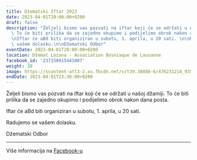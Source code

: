 ```yaml
---
title: Džematski Iftar 2023
date: 2023-04-01T20:00:00+0200
draft: false
description: "Željeli bismo vas pozvati na iftar koji će se održati u našoj džamiji.\
  \ To će biti prilika da se zajedno okupimo i podijelimo obrok nakon dana posta.\n\
  \nIftar će aBd biti organiziran u subotu, 1. aprila, u 20 sati. \n\nRadujemo se\
  \ vašem dolasku.\n\nDžematski Odbor"
eventDate: 2023-04-01T20:00:00+0200
location: Džemat Lozana - Association Bosniaque de Lausanne
facebook_id: '237150915441087'
weight: 30
image: https://scontent-atl3-2.xx.fbcdn.net/v/t39.30808-6/476231214_935500385377228_3500090740640109385_n.jpg?_nc_cat=101&ccb=1-7&_nc_sid=9e60e4&_nc_ohc=Q8HOQC8gB8AQ7kNvwFoOWfe&_nc_oc=Adlv_KRRAj6tZXCkoBCW1uhDfM6gq7vN9TrqmrkNdzdeTIP7hSEdCJhehCFMrz7Zl74&_nc_zt=23&_nc_ht=scontent-atl3-2.xx&edm=ABTKTjYEAAAA&_nc_gid=8eymhppdnyijNxN-Ac48OQ&oh=00_AfdQ-13mDr9HA8-CewF96ujTNCKWylo6Yqzv7XuiMCfDDA&oe=68EDAB1A
endDate: 2023-04-01T23:30:00+0200
---
```


Željeli bismo vas pozvati na iftar koji će se održati u našoj džamiji. To će biti prilika da se zajedno okupimo i podijelimo obrok nakon dana posta.

Iftar će aBd biti organiziran u subotu, 1. aprila, u 20 sati. 

Radujemo se vašem dolasku.

Džematski Odbor

---

Više informacija na [Facebook-u](https://facebook.com/events/237150915441087)